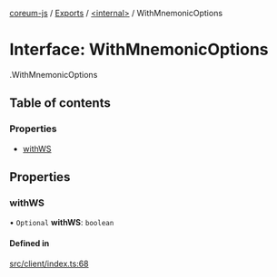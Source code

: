 [coreum-js](../README.md) / [Exports](../modules.md) / [<internal\>](../modules/internal_.md) / WithMnemonicOptions

# Interface: WithMnemonicOptions

[<internal>](../modules/internal_.md).WithMnemonicOptions

## Table of contents

### Properties

- [withWS](internal_.WithMnemonicOptions.md#withws)

## Properties

### withWS

• `Optional` **withWS**: `boolean`

#### Defined in

[src/client/index.ts:68](https://github.com/CooperFoundation/coreum-js/blob/54a22f0/src/client/index.ts#L68)
